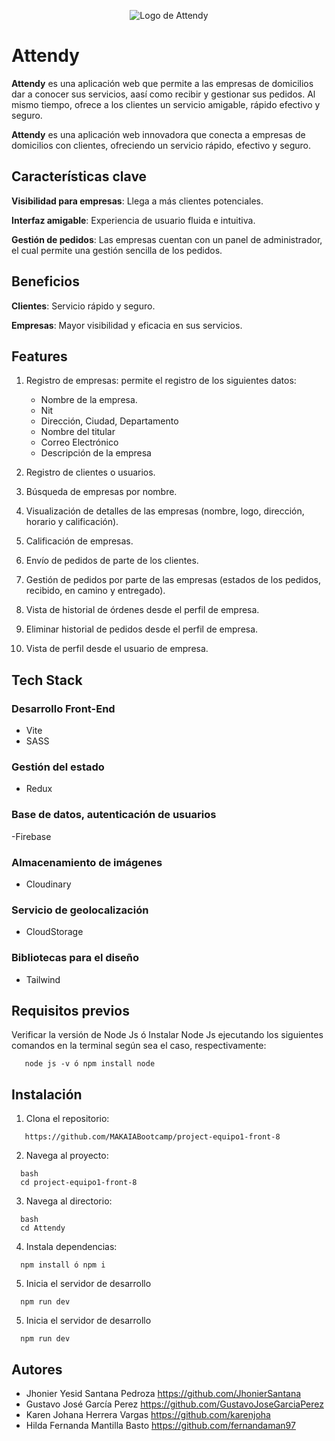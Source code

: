 <p align="center">
  <img src="https://github.com/user-attachments/assets/79870fb0-105d-46b7-946c-4ef2fe49b158" alt="Logo de Attendy" />
</p> 

# Attendy


**Attendy** es una aplicación web que permite a las empresas de domicilios dar a conocer sus servicios, aasí como recibir y gestionar sus pedidos. Al mismo tiempo, ofrece a los clientes un servicio amigable, rápido efectivo y seguro.

**Attendy** es una aplicación web innovadora que conecta a empresas de domicilios con clientes, ofreciendo un servicio rápido, efectivo y seguro.

## Características clave

**Visibilidad para empresas**: Llega a más clientes potenciales.

**Interfaz amigable**: Experiencia de usuario fluida e intuitiva. 

**Gestión de pedidos**: Las empresas cuentan con un panel de administrador, el cual permite una gestión sencilla de los pedidos.

## Beneficios

**Clientes**: Servicio rápido y seguro.

**Empresas**: Mayor visibilidad y eficacia en sus servicios.

## Features
1. Registro de empresas: permite el registro de los siguientes datos:
   - Nombre de la empresa.
   - Nit
   - Dirección, Ciudad, Departamento
   - Nombre del titular
   - Correo Electrónico
   - Descripción de la empresa
 
2. Registro de clientes o usuarios.
3. Búsqueda de empresas por nombre.
4. Visualización de detalles de las empresas (nombre, logo, dirección, horario y calificación).
5. Calificación de empresas.
6. Envío de pedidos de parte de los clientes.
7. Gestión de pedidos por parte de las empresas (estados de los pedidos, recibido, en camino y entregado).
8. Vista de historial de órdenes desde el perfil de empresa.
9. Eliminar historial de pedidos desde el perfil de empresa.
10. Vista de perfil desde el usuario de empresa.

## Tech Stack
### Desarrollo Front-End
- Vite
- SASS
### Gestión del estado
- Redux
### Base de datos, autenticación de usuarios
-Firebase 
### Almacenamiento de imágenes
- Cloudinary
### Servicio de geolocalización 
- CloudStorage
### Bibliotecas para el diseño
- Tailwind


## Requisitos previos
Verificar la versión de Node Js ó Instalar Node Js ejecutando los siguientes comandos en la terminal según sea el caso, respectivamente:
```
   node js -v ó npm install node
```

## Instalación


1. Clona el repositorio:
```
   https://github.com/MAKAIABootcamp/project-equipo1-front-8
```
2. Navega al proyecto:
```
  bash
  cd project-equipo1-front-8
```

3. Navega al directorio:
```
  bash
  cd Attendy
```
4. Instala dependencias: 
```
  npm install ó npm i
```
5. Inicia el servidor de desarrollo 
```
  npm run dev
```
5. Inicia el servidor de desarrollo 
```
  npm run dev
```

## Autores
- Jhonier Yesid Santana Pedroza https://github.com/JhonierSantana
- Gustavo José García Perez https://github.com/GustavoJoseGarciaPerez
- Karen Johana Herrera Vargas https://github.com/karenjoha
- Hilda Fernanda Mantilla Basto https://github.com/fernandaman97
